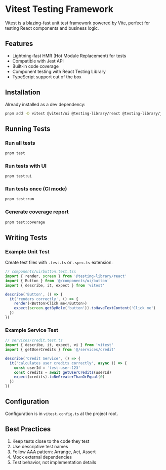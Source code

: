 # Vitest Testing Framework

Vitest is a blazing-fast unit test framework powered by Vite, perfect for testing React components and business logic.

## Features
- Lightning-fast HMR (Hot Module Replacement) for tests
- Compatible with Jest API
- Built-in code coverage
- Component testing with React Testing Library
- TypeScript support out of the box

## Installation
Already installed as a dev dependency:
```bash
pnpm add -D vitest @vitest/ui @testing-library/react @testing-library/jest-dom happy-dom
```

## Running Tests

### Run all tests
```bash
pnpm test
```

### Run tests with UI
```bash
pnpm test:ui
```

### Run tests once (CI mode)
```bash
pnpm test:run
```

### Generate coverage report
```bash
pnpm test:coverage
```

## Writing Tests

### Example Unit Test
Create test files with `.test.ts` or `.spec.ts` extension:

```typescript
// components/ui/button.test.tsx
import { render, screen } from '@testing-library/react'
import { Button } from '@/components/ui/button'
import { describe, it, expect } from 'vitest'

describe('Button', () => {
  it('renders correctly', () => {
    render(<Button>Click me</Button>)
    expect(screen.getByRole('button')).toHaveTextContent('Click me')
  })
})
```

### Example Service Test
```typescript
// services/credit.test.ts
import { describe, it, expect, vi } from 'vitest'
import { getUserCredits } from '@/services/credit'

describe('Credit Service', () => {
  it('calculates user credits correctly', async () => {
    const userId = 'test-user-123'
    const credits = await getUserCredits(userId)
    expect(credits).toBeGreaterThanOrEqual(0)
  })
})
```

## Configuration
Configuration is in `vitest.config.ts` at the project root.

## Best Practices
1. Keep tests close to the code they test
2. Use descriptive test names
3. Follow AAA pattern: Arrange, Act, Assert
4. Mock external dependencies
5. Test behavior, not implementation details